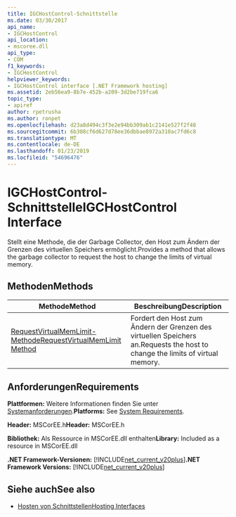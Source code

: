 ```yaml
---
title: IGCHostControl-Schnittstelle
ms.date: 03/30/2017
api_name:
- IGCHostControl
api_location:
- mscoree.dll
api_type:
- COM
f1_keywords:
- IGCHostControl
helpviewer_keywords:
- IGCHostControl interface [.NET Framework hosting]
ms.assetid: 2eb56ea9-8b7e-452b-a209-3d2be719fca6
topic_type:
- apiref
author: rpetrusha
ms.author: ronpet
ms.openlocfilehash: d23a8d494c3f3e2e94bb309ab1c2141e527f2f48
ms.sourcegitcommit: 6b308cf6d627d78ee36dbbae8972a310ac7fd6c8
ms.translationtype: MT
ms.contentlocale: de-DE
ms.lasthandoff: 01/23/2019
ms.locfileid: "54696476"
---
```

# <a name="igchostcontrol-interface"></a><span data-ttu-id="88915-102">IGCHostControl-Schnittstelle</span><span class="sxs-lookup"><span data-stu-id="88915-102">IGCHostControl Interface</span></span>
<span data-ttu-id="88915-103">Stellt eine Methode, die der Garbage Collector, den Host zum Ändern der Grenzen des virtuellen Speichers ermöglicht.</span><span class="sxs-lookup"><span data-stu-id="88915-103">Provides a method that allows the garbage collector to request the host to change the limits of virtual memory.</span></span>  
  
## <a name="methods"></a><span data-ttu-id="88915-104">Methoden</span><span class="sxs-lookup"><span data-stu-id="88915-104">Methods</span></span>  
  
|<span data-ttu-id="88915-105">Methode</span><span class="sxs-lookup"><span data-stu-id="88915-105">Method</span></span>|<span data-ttu-id="88915-106">Beschreibung</span><span class="sxs-lookup"><span data-stu-id="88915-106">Description</span></span>|  
|------------|-----------------|  
|[<span data-ttu-id="88915-107">RequestVirtualMemLimit-Methode</span><span class="sxs-lookup"><span data-stu-id="88915-107">RequestVirtualMemLimit Method</span></span>](../../../../docs/framework/unmanaged-api/hosting/igchostcontrol-requestvirtualmemlimit-method.md)|<span data-ttu-id="88915-108">Fordert den Host zum Ändern der Grenzen des virtuellen Speichers an.</span><span class="sxs-lookup"><span data-stu-id="88915-108">Requests the host to change the limits of virtual memory.</span></span>|  
  
## <a name="requirements"></a><span data-ttu-id="88915-109">Anforderungen</span><span class="sxs-lookup"><span data-stu-id="88915-109">Requirements</span></span>  
 <span data-ttu-id="88915-110">**Plattformen:** Weitere Informationen finden Sie unter [Systemanforderungen](../../../../docs/framework/get-started/system-requirements.md).</span><span class="sxs-lookup"><span data-stu-id="88915-110">**Platforms:** See [System Requirements](../../../../docs/framework/get-started/system-requirements.md).</span></span>  
  
 <span data-ttu-id="88915-111">**Header:** MSCorEE.h</span><span class="sxs-lookup"><span data-stu-id="88915-111">**Header:** MSCorEE.h</span></span>  
  
 <span data-ttu-id="88915-112">**Bibliothek:** Als Ressource in MSCorEE.dll enthalten</span><span class="sxs-lookup"><span data-stu-id="88915-112">**Library:** Included as a resource in MSCorEE.dll</span></span>  
  
 <span data-ttu-id="88915-113">**.NET Framework-Versionen:** [!INCLUDE[net_current_v20plus](../../../../includes/net-current-v20plus-md.md)]</span><span class="sxs-lookup"><span data-stu-id="88915-113">**.NET Framework Versions:** [!INCLUDE[net_current_v20plus](../../../../includes/net-current-v20plus-md.md)]</span></span>  
  
## <a name="see-also"></a><span data-ttu-id="88915-114">Siehe auch</span><span class="sxs-lookup"><span data-stu-id="88915-114">See also</span></span>
- [<span data-ttu-id="88915-115">Hosten von Schnittstellen</span><span class="sxs-lookup"><span data-stu-id="88915-115">Hosting Interfaces</span></span>](../../../../docs/framework/unmanaged-api/hosting/hosting-interfaces.md)
